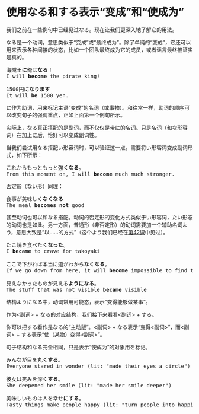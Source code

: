 # 使用なる和する表示“变成”和“使成为”

我们之前在一些例句中已经见过なる。现在让我们更深入地了解它的用法。

なる是一个动词，意思类似于“变成”或“最终成为”。除了单纯的“变成”，它还可以用来表示各种间接的状态，比如一个团队最终成为它的成员，或者谣言最终被证实是真的。

<pre>
海賊王<b>に</b>俺は<b>なる</b>！
I will <b>become</b> the pirate king!

1500円<b>になります</b>
It will <b>be</b> 1500 yen.
</pre>

に作为助词，用来标记主语“变成”的名词（或事物）。和往常一样，助词的顺序可以改变句子的强调重点，正如上面第一个例句所示。

实际上，なる真正搭配的是副词，而不仅仅是带に的名词。只是名词（和な形容词）在加上に后，恰好可以变成副词性。

当我们尝试用なる搭配い形容词时，可以验证这一点。需要将い形容词变成副词形式，如下所示：

<pre>
これからもっともっと強<b>くなる</b>。
From this moment on, I will <b>become</b> much much stronger.
</pre>

否定形（ない形）同理：

<pre>
食事が美味しく<b>なくなる</b>
The meal <b>becomes not</b> good
</pre>

甚至动词也可以和なる搭配。动词的否定形的变化方式类似于い形容词，たい形态的动词也是如此。另一方面，普通形（非否定形）的动词需要加一个辅助名词よう，意思大致是“以……的方式”（这个よう我们已经在[第42课](../Part3/Lesson42.md)中见过）。

<pre>
たこ焼き食べた<b>くなった</b>。
I <b>became</b> to crave for takoyaki

ここで下がれば本当に道がわから<b>なくなる</b>。
If we go down from here, it will <b>become</b> impossible to find the way.

見えなかったものが見える<b>ようになる</b>。
The stuff that was not visible <b>became</b> visible
</pre>

结构ようになる中，动词常用可能态，表示“变得能够做某事”。

作为\<副词\> + なる的对应结构，我们接下来看看\<副词\> + する。

你可以把する看作是なる的“主动版”。\<副词\> + なる表示“变得\<副词\>”，而\<副词\> + する表示“使（某物）变得\<副词\>”。

句子结构和なる完全相同，只是表示“使成为”的对象用を标记。

<pre>
みんなが目を丸<b>くする</b>。
Everyone stared in wonder (lit: "made their eyes a circle")

彼女は笑みを深<b>くする</b>。
She deepened her smile (lit: "made her smile deeper")

美味しいものは人を幸せ<b>にする</b>。
Tasty things make people happy (lit: "turn people into happiness")
</pre>